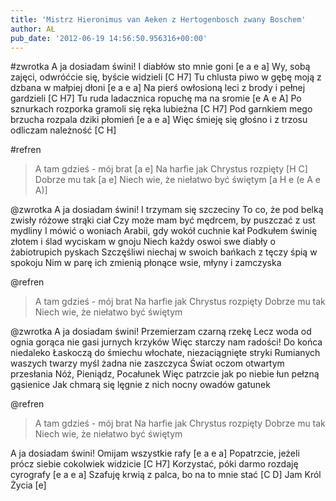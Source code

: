 ```yaml
---
title: 'Mistrz Hieronimus van Aeken z Hertogenbosch zwany Boschem'
author: AŁ
pub_date: '2012-06-19 14:56:50.956316+00:00'
---
```


#zwrotka
A ja dosiadam świni! I diabłów sto mnie goni [e a e a]
Wy, sobą zajęci, odwróćcie się, byście widzieli [C H7]
Tu chlusta piwo w gębę moją z dzbana w małpiej dłoni [e a e a]
Na pierś owłosioną leci z brody i pełnej gardzieli [C H7]
Tu ruda ladacznica ropuchę ma na sromie [e A e A]
Po sznurkach rozporka gramoli się ręka lubieżna [C H7]
Pod garnkiem mego brzucha rozpala dziki płomień [e a e a]
Więc śmieję się głośno i z trzosu odliczam należność [C H]

#refren
>A tam gdzieś - mój brat [a e]
>Na harfie jak Chrystus rozpięty [H C]
>Dobrze mu tak [a e]
>Niech wie, że niełatwo być świętym [a H e (e A e A)]

@zwrotka
A ja dosiadam świni! I trzymam się szczeciny
To co, że pod belką zwisły różowe strąki ciał
Czy może mam być mędrcem, by puszczać z ust mydliny
I mówić o woniach Arabii, gdy wokół cuchnie kał
Podkułem świnię złotem i ślad wyciskam w gnoju
Niech każdy oswoi swe diabły o żabiotrupich pyskach
Szczęśliwi niechaj w swoich bańkach z tęczy śpią w spokoju
Nim w parę ich zmienią płonące wsie, młyny i zamczyska

@refren
>A tam gdzieś - mój brat
>Na harfie jak Chrystus rozpięty
>Dobrze mu tak
>Niech wie, że niełatwo być świętym

@zwrotka
A ja dosiadam świni! Przemierzam czarną rzekę
Lecz woda od ognia gorąca nie gasi jurnych krzyków
Więc starczy nam radości! Do końca niedaleko
Łaskoczą do śmiechu włochate, niezaciągnięte stryki
Rumianych waszych twarzy myśl żadna nie zaszczyca
Świat oczom otwartym przesłania Nóż, Pieniądz, Pocałunek
Więc patrzcie jak po niebie łun pełzną gąsienice
Jak chmarą się lęgnie z nich nocny owadów gatunek

@refren
>A tam gdzieś - mój brat
>Na harfie jak Chrystus rozpięty
>Dobrze mu tak
>Niech wie, że niełatwo być świętym

A ja dosiadam świni! Omijam wszystkie rafy [e a e a]
Popatrzcie, jeżeli prócz siebie cokolwiek widzicie [C H7]
Korzystać, póki darmo rozdaję cyrografy [e a e a]
Szafuję krwią z palca, bo na to mnie stać [C D]
Jam Król Życia [e]